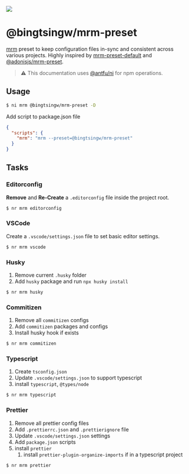![](https://res.cloudinary.com/adonisjs/image/upload/q_100/v1547549861/mrm_entbte.png)

# @bingtsingw/mrm-preset

[mrm](https://github.com/sapegin/mrm) preset to keep configuration files in-sync and consistent across various projects. Highly inspired by [mrm-preset-default](https://github.com/sapegin/mrm/tree/master/packages/mrm-preset-default) and [@adonisjs/mrm-preset](https://github.com/adonisjs/mrm-preset).

> :warning: This documentation uses [@antfu/ni](https://github.com/antfu/ni) for npm operations.

## Usage

```bash
$ ni mrm @bingtsingw/mrm-preset -D
```

Add script to package.json file

```json
{
  "scripts": {
    "mrm": "mrm --preset=@bingtsingw/mrm-preset"
  }
}
```

## Tasks

### Editorconfig

**Remove** and **Re-Create** a `.editorconfig` file inside the project root.

```bash
$ nr mrm editorconfig
```

### VSCode

Create a `.vscode/settings.json` file to set basic editor settings.

```bash
$ nr mrm vscode
```

### Husky

1. Remove current `.husky` folder
2. Add `husky` package and run `npx husky install`

```bash
$ nr mrm husky
```

### Commitizen

1. Remove all `commitizen` configs
2. Add `commitizen` packages and configs
3. Install husky hook if exists

```bash
$ nr mrm commitizen
```

### Typescript

1. Create `tsconfig.json`
2. Update `.vscode/settings.json` to support typescript
3. install `typescript`, `@types/node`

```bash
$ nr mrm typescript
```

### Prettier

1. Remove all prettier config files
2. Add `.prettierrc.json` and `.prettierignore` file
3. Update `.vscode/settings.json` settings
4. Add `package.json` scripts
5. install `prettier`
   1. install `prettier-plugin-organize-imports` if in a typescript project

```bash
$ nr mrm prettier
```
